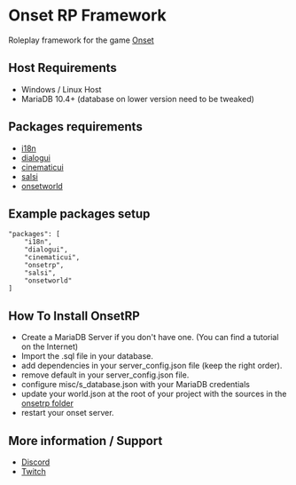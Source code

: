 # Onset RP Framework

Roleplay framework for the game [Onset](https://store.steampowered.com/app/1105810/Onset/)

## Host Requirements

- Windows / Linux Host
- MariaDB 10.4+ (database on lower version need to be tweaked)

## Packages requirements

- [i18n](https://github.com/OnfireNetwork/i18n)
- [dialogui](https://github.com/OnfireNetwork/dialogui)
- [cinematicui](https://github.com/rdlh/cinematicui)
- [salsi](https://github.com/Onset-RP/salsi)
- [onsetworld](https://github.com/Onset-RP/onsetworld)

## Example packages setup
```
"packages": [
    "i18n",
    "dialogui",
    "cinematicui",
    "onsetrp",
    "salsi",
    "onsetworld"
]
```

## How To Install OnsetRP

- Create a MariaDB Server if you don't have one. (You can find a tutorial on the Internet)
- Import the .sql file in your database.
- add dependencies in your server_config.json file (keep the right order).
- remove default in your server_config.json file.
- configure misc/s_database.json with your MariaDB credentials
- update your world.json at the root of your project with the sources in the [onsetrp folder](https://github.com/frederic2ec/onsetrp/blob/master/world.json)
- restart your onset server.

## More information / Support

- [Discord](https://discord.gg/ejRhqMF)
- [Twitch](https://twitch.tv/frederiic2ec)
